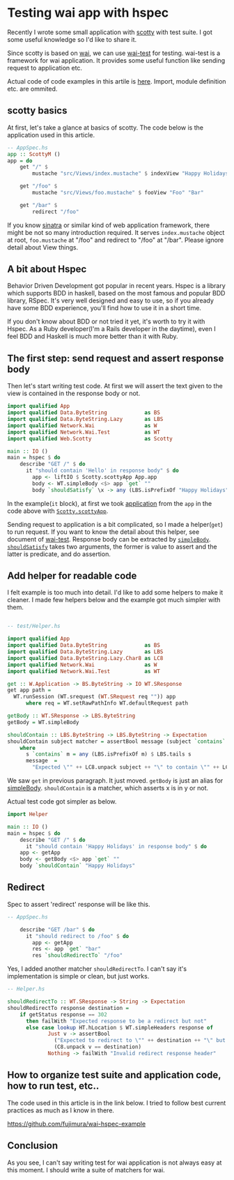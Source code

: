 # Testing wai app with hspec

Recently I wrote some small application with [scotty](http://hackage.haskell.org/package/scotty) with test suite. I got some useful knowledge so I'd like to share it.

Since scotty is based on [wai](http://hackage.haskell.org/package/wai), we can use [wai-test](http://hackage.haskell.org/package/wai-test) for testing. wai-test is a framework for wai application. It provides some useful function like sending request to application etc.

Actual code of code examples in this artile is [here](https://github.com/fujimura/wai-hspec-example). Import, module definition etc. are ommited.

## scotty basics

At first, let's take a glance at basics of scotty. The code below is the application used in this article.

```haskell
-- AppSpec.hs
app :: ScottyM ()
app = do
    get "/" $
        mustache "src/Views/index.mustache" $ indexView "Happy Holidays" "from Fujimura"

    get "/foo" $
        mustache "src/Views/foo.mustache" $ fooView "Foo" "Bar"

    get "/bar" $
        redirect "/foo"
```

If you know [sinatra](http://www.sinatrarb.com/) or similar kind of web application framework, there might be not so many introduction required. It serves `index.mustache` object at root, `foo.mustache` at "/foo" and redirect to "/foo" at "/bar". Please ignore detail about View things.

## A bit about Hspec

Behavior Driven Development got popular in recent years. Hspec is a library which supports BDD in haskell, based on the most famous and popular BDD library, RSpec. It's very well designed and easy to use, so if you already have some BDD experience, you'll find how to use it in a short time.

If you don't know about BDD or not tried it yet, it's worth to try it with Hspec. As a Ruby developer(I'm a Rails developer in the daytime), even I feel BDD and Haskell is much more better than it with Ruby.

## The first step: send request and assert response body

Then let's start writing test code. At first we will assert the text given to the view is contained in the response body or not.

```haskell
import qualified App
import qualified Data.ByteString            as BS
import qualified Data.ByteString.Lazy       as LBS
import qualified Network.Wai                as W
import qualified Network.Wai.Test           as WT
import qualified Web.Scotty                 as Scotty

main :: IO ()
main = hspec $ do
    describe "GET /" $ do
      it "should contain 'Hello' in response body" $ do
        app <- liftIO $ Scotty.scottyApp App.app
        body <- WT.simpleBody <$> app `get` ""
        body `shouldSatisfy` \x -> any (LBS.isPrefixOf "Happy Holidays") $ LBS.tails x
```

In the example(`it` block), at first we took [application](http://hackage.haskell.org/packages/archive/wai/latest/doc/html/Network-Wai.html#t:Application) from the `app` in the code above with [`Scotty.scottyApp`](http://hackage.haskell.org/packages/archive/scotty/latest/doc/html/Web-Scotty.html#v:scottyApp).

Sending request to application is a bit complicated, so I made a helper(`get`) to run request. If you want to know the detail about this helper, see document of [wai-test](http://hackage.haskell.org/package/wai-test). Response body can be extracted by [`simpleBody`](http://hackage.haskell.org/packages/archive/wai-test/latest/doc/html/Network-Wai-Test.html#v:simpleBody). [`shouldSatisfy`](http://hackage.haskell.org/packages/archive/hspec-expectations/latest/doc/html/Test-Hspec-Expectations.html#v:shouldSatisfy) takes two arguments, the former is value to assert and the latter is predicate, and do assertion.

## Add helper for readable code

I felt example is too much into detail. I'd like to add some helpers to make it cleaner. I made few helpers below and the example got much simpler with them.

```haskell

-- test/Helper.hs

import qualified App
import qualified Data.ByteString            as BS
import qualified Data.ByteString.Lazy       as LBS
import qualified Data.ByteString.Lazy.Char8 as LC8
import qualified Network.Wai                as W
import qualified Network.Wai.Test           as WT

get :: W.Application -> BS.ByteString -> IO WT.SResponse
get app path =
  WT.runSession (WT.srequest (WT.SRequest req "")) app
      where req = WT.setRawPathInfo WT.defaultRequest path

getBody :: WT.SResponse -> LBS.ByteString
getBody = WT.simpleBody

shouldContain :: LBS.ByteString -> LBS.ByteString -> Expectation
shouldContain subject matcher = assertBool message (subject `contains` matcher)
    where
      s `contains` m = any (LBS.isPrefixOf m) $ LBS.tails s
      message  =
        "Expected \"" ++ LC8.unpack subject ++ "\" to contain \"" ++ LC8.unpack matcher ++ "\", but not"
```

We saw `get` in previous paragraph. It just moved. `getBody` is just an alias for [simpleBody](http://hackage.haskell.org/packages/archive/wai-test/latest/doc/html/Network-Wai-Test.html#v:simpleBody).  `shouldContain` is a matcher, which asserts x is in y or not.

Actual test code got simpler as below.

```haskell
import Helper

main :: IO ()
main = hspec $ do
    describe "GET /" $ do
      it "should contain 'Happy Holidays' in response body" $ do
	app <- getApp
	body <- getBody <$> app `get` ""
	body `shouldContain` "Happy Holidays"
```

## Redirect

Spec to assert 'redirect' response will be like this.

```haskell
-- AppSpec.hs

    describe "GET /bar" $ do
      it "should redirect to /foo" $ do
        app <- getApp
        res <- app `get` "bar"
        res `shouldRedirectTo` "/foo"
```

Yes, I added another matcher `shouldRedirectTo`. I can't say it's implementation is simple or clean, but just works.

```haskell
-- Helper.hs

shouldRedirectTo :: WT.SResponse -> String -> Expectation
shouldRedirectTo response destination =
    if getStatus response == 302
      then failWith "Expected response to be a redirect but not"
      else case lookup HT.hLocation $ WT.simpleHeaders response of
             Just v -> assertBool
               ("Expected to redirect to \"" ++ destination ++ "\" but \"" ++ C8.unpack v ++ "\"")
               (C8.unpack v == destination)
             Nothing -> failWith "Invalid redirect response header"
```

## How to organize test suite and application code, how to run test, etc..

The code used in this article is in the link below. I tried to follow best current practices as much as I know in there.

https://github.com/fujimura/wai-hspec-example

## Conclusion

As you see, I can't say writing test for wai application is not always easy at this moment. I should write a suite of matchers for wai.
